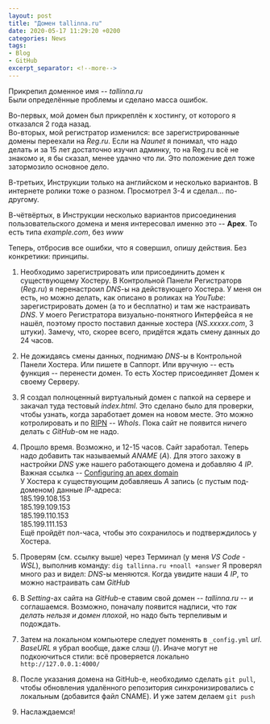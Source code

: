 ```yaml
---
layout: post  
title: "Домен tallinna.ru"  
date: 2020-05-17 11:29:20 +0200
categories: News
tags: 
- Blog
- GitHub
excerpt_separator: <!--more-->
---
```


Прикрепил доменное имя -- *tallinna.ru*  
Были определённые проблемы и сделано масса ошибок.

Во-первых, мой домен был прикреплён к хостингу, от которого я отказался 2 года назад.  
Во-вторых, мой регистратор изменился: все зарегистрированные домены переехали на *Reg.ru*. Если на *Naunet* я понимал, что надо делать и за 15 лет достаточно изучил админку, то на Reg.ru всё не знакомо и, я бы сказал, менее удачно что ли. Это положение дел тоже затормозило основное дело.
<!--more-->
В-третьих, Инструкции только на английском и несколько вариантов. В интернете ролики тоже о разном. Просмотрел 3-4 и сделал... по-другому.

В-чётвёртых, в Инструкции несколько вариантов присоединения пользовательского домена и меня интересовал именно это -- **Apex**. То есть типа *example.com*, без *www*

Теперь, отбросив все ошибки, что я совершил, опишу действия. Без конкретики: принципы.

01. Необходимо зарегистрировать или присоединить домен к существующему Хостеру. В Контрольной Панели Регистраторв (*Reg.ru*) я перенастроил *DNS*-ы на действующего Хостера. У меня он есть, но можно делать, как описано в роликах на *YouTube*: зарегистрировать домен (а то и бесплатно) и там же настраивать *DNS*. У моего Регистратора визуально-понятного Интерфейса я не нашёл, поэтому просто поставил данные хостера (*NS.xxxxx.com*, 3 штуки). Замечу, что, скорее всего, придётся ждать смену данных до 24 часов.  

02. Не дожидаясь смены данных, поднимаю *DNS*-ы в Контрольной Панели Хостера. Или пишете в Саппорт. Или вручную -- есть функция -- перенести домен. То есть Хостер присоединяет Домен к своему Серверу.

03. Я создал полноценный виртуальный домен с папкой на сервере и закачал туда тестовый *index.html*. Это сделано было для проверки, чтобы узнать, когда заработает домен на новом месте. Это можно котролировать и по [RIPN](http://www.ripn.su/nic/whois/) -- *WhoIs*. Пока сайт не появится ничего делать с *GitHub*-ом не надо.

04. Прошло время. Возможно, и 12-15 часов. Сайт заработал. Теперь надо добавить так называемый *ANAME* (*A*). Для этого захожу в настройки *DNS* уже нашего работающего домена и добавляю 4 *IP*.  
Важная ссылка -- [Configuring an apex domain](https://help.github.com/en/github/working-with-github-pages/managing-a-custom-domain-for-your-github-pages-site#configuring-an-apex-domain)  
У Хостера к существующим добавляешь *A* запись (с пустым под-доменом) данные *IP*-адреса:  
185.199.108.153  
185.199.109.153  
185.199.110.153  
185.199.111.153  
Ещё пройдёт пол-часа, чтобы это сохранилось и подтверждилось у Хостера.

05. Проверям (см. ссылку выше) через Терминал (у меня *VS Code - WSL*), выполнив команду: `dig tallinna.ru +noall +answer`
Я проверял много раз и видел: *DNS*-ы меняются. Когда увидите наши 4 *IP*, то можно настраивать сам *GitHub*  

06. В *Setting*-ах сайта на *GitHub*-e ставим свой домен -- *tallinna.ru* -- и соглашаемся. Возможно, поначалу появится надписи, что *так делать нельзя и домен плохой*, но надо быть терпеливым и подождать.

07. Затем на локальном компьютере следует поменять в `_config.yml` *url*.  
*BaseURL* я убрал вообще, даже слэш (/). Иначе могут не подкоючиться стили: всё проверяется локально `http://127.0.0.1:4000/`

08. После указания домена на GitHub-e, необходимо сделать `git pull`, чтобы обновления удалённого репозитория синхронизировались с локальным (добавится файл CNAME). И уже затем делаем `git push`

09. Наслаждаемся!
